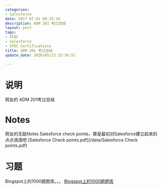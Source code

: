 ```yaml
---
categories:
- Salesforce
date: 2017-07-01 08:35:34
description: ADM 201 考过总结
layout: post
tags:
- SFDC
- Salesforce
- SFDC Certifications
title: ADM 201 考过总结
update_date: 2020/05/23 23:56:51

---
```


# 说明

<div class="note primary">网友的 ADM 201考过总结
</div>

# Notes
网友的无敌Notes
Salesforce check points，算是最初对Salesforce建立起来的点点滴滴吧
[Salesforce Check points.pdf](/data/Salesforce Check points.pdf)

# 习题
Blogspot上的1000题题库。。。
[Blogspot上的1000题题库](http://salesforceadm201.blogspot.com/2011/06/salesforce-adm-201-part-1_15.html)